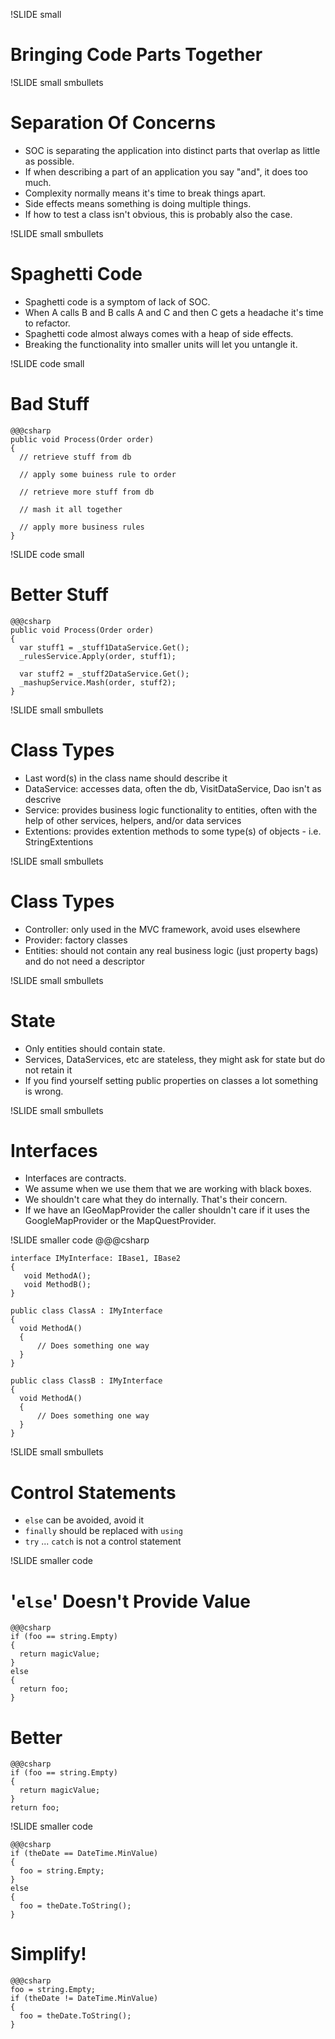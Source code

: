 !SLIDE small
# Bringing Code Parts Together #


!SLIDE small smbullets
# Separation Of Concerns #
* SOC is separating the application into distinct parts that overlap as little as possible.
* If when describing a part of an application you say "and", it does too much.
* Complexity normally means it's time to break things apart.
* Side effects means something is doing multiple things. 
* If how to test a class isn't obvious, this is probably also the case. 

!SLIDE small smbullets
# Spaghetti Code #
* Spaghetti code is a symptom of lack of SOC.
* When A calls B and B calls A and C and then C gets a headache it's time to refactor.
* Spaghetti code almost always comes with a heap of side effects.
* Breaking the functionality into smaller units will let you untangle it.

!SLIDE code small
# Bad Stuff #
    @@@csharp
    public void Process(Order order)
    {
      // retrieve stuff from db
      
      // apply some buiness rule to order

      // retrieve more stuff from db

      // mash it all together

      // apply more business rules
    }

!SLIDE code small
# Better Stuff #
    @@@csharp
    public void Process(Order order)
    {
      var stuff1 = _stuff1DataService.Get();
      _rulesService.Apply(order, stuff1);

      var stuff2 = _stuff2DataService.Get();
      _mashupService.Mash(order, stuff2);
    }

!SLIDE small smbullets
# Class Types #

* Last word(s) in the class name should describe it
* DataService: accesses data, often the db, VisitDataService, Dao isn't as descrive
* Service: provides business logic functionality to entities, often with the help of other services, helpers, and/or data services
* Extentions: provides extention methods to some type(s) of objects - i.e. StringExtentions

!SLIDE small smbullets
# Class Types #

* Controller: only used in the MVC framework, avoid uses elsewhere
* Provider: factory classes
* Entities: should not contain any real business logic (just property bags) and do not need a descriptor

!SLIDE small smbullets
# State #
* Only entities should contain state.
* Services, DataServices, etc are stateless, they might ask for state but do not retain it
* If you find yourself setting public properties on classes a lot something is wrong.

!SLIDE small smbullets
# Interfaces #
* Interfaces are contracts.  
* We assume when we use them that we are working with black boxes.  
* We shouldn't care what they do internally.  That's their concern.
* If we have an IGeoMapProvider the caller shouldn't care if it uses the GoogleMapProvider or the MapQuestProvider.


!SLIDE smaller code
    @@@csharp

    interface IMyInterface: IBase1, IBase2
    {
       void MethodA();
       void MethodB();
    }

    public class ClassA : IMyInterface
    {
      void MethodA()
      {
          // Does something one way
      }
    }
    
    public class ClassB : IMyInterface
    {
      void MethodA()
      {
          // Does something one way
      }
    }


!SLIDE small smbullets
# Control Statements

* `else` can be avoided, avoid it
* `finally` should be replaced with `using`
* `try` ... `catch` is not a control statement

!SLIDE smaller code
# '`else`' Doesn't Provide Value

    @@@csharp
    if (foo == string.Empty)
    {
      return magicValue;
    }
    else
    {
      return foo;
    }

# Better
    @@@csharp
    if (foo == string.Empty)
    {
      return magicValue;
    }
    return foo;

!SLIDE smaller code

    @@@csharp
    if (theDate == DateTime.MinValue)
    {
      foo = string.Empty;
    }
    else
    {
      foo = theDate.ToString();
    }

# Simplify!

    @@@csharp
    foo = string.Empty;
    if (theDate != DateTime.MinValue)
    {
      foo = theDate.ToString();
    }
